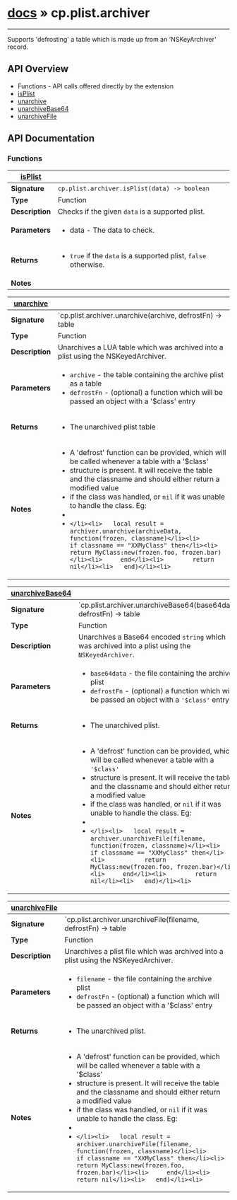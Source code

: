 # [docs](index.md) » cp.plist.archiver
---

Supports 'defrosting' a table which is made up from an 'NSKeyArchiver' record.

## API Overview
* Functions - API calls offered directly by the extension
 * [isPlist](#isPlist)
 * [unarchive](#unarchive)
 * [unarchiveBase64](#unarchiveBase64)
 * [unarchiveFile](#unarchiveFile)

## API Documentation

### Functions

| [isPlist](#isPlist)         |                                                                                     |
| --------------------------------------------|-------------------------------------------------------------------------------------|
| **Signature**                               | `cp.plist.archiver.isPlist(data) -> boolean`                                                                    |
| **Type**                                    | Function                                                                     |
| **Description**                             | Checks if the given `data` is a supported plist.                                                                     |
| **Parameters**                              | <ul><li>data - The data to check.</li></ul> |
| **Returns**                                 | <ul><li>`true` if the `data` is a supported plist, `false` otherwise.</li></ul>          |
| **Notes**                                   | <ul></ul>                |

| [unarchive](#unarchive)         |                                                                                     |
| --------------------------------------------|-------------------------------------------------------------------------------------|
| **Signature**                               | `cp.plist.archiver.unarchive(archive, defrostFn) -> table | nil, string`                                                                    |
| **Type**                                    | Function                                                                     |
| **Description**                             | Unarchives a LUA table which was archived into a plist using the NSKeyedArchiver.                                                                     |
| **Parameters**                              | <ul><li>`archive`		- the table containing the archive plist as a table</li><li>`defrostFn`	- (optional) a function which will be passed an object with a '$class' entry</li></ul> |
| **Returns**                                 | <ul><li>The unarchived plist table</li></ul>          |
| **Notes**                                   | <ul><li>A 'defrost' function can be provided, which will be called whenever a table with a '$class'</li><li>   structure is present. It will receive the table and the classname and should either return a modified value</li><li>   if the class was handled, or `nil` if it was unable to handle the class. Eg:</li><li></li><li>   ```</li><li>   local result = archiver.unarchive(archiveData, function(frozen, classname)</li><li>	   if classname == "XXMyClass" then</li><li>		   return MyClass:new(frozen.foo, frozen.bar)</li><li>	   end</li><li>		   return nil</li><li>   end)</li><li>   ```</li></ul>                |

| [unarchiveBase64](#unarchiveBase64)         |                                                                                     |
| --------------------------------------------|-------------------------------------------------------------------------------------|
| **Signature**                               | `cp.plist.archiver.unarchiveBase64(base64data, defrostFn) -> table | nil, string`                                                                    |
| **Type**                                    | Function                                                                     |
| **Description**                             | Unarchives a Base64 encoded `string` which was archived into a plist using the `NSKeyedArchiver`.                                                                     |
| **Parameters**                              | <ul><li>`base64data`	- the file containing the archive plist</li><li>`defrostFn`	- (optional) a function which will be passed an object with a `'$class'` entry</li></ul> |
| **Returns**                                 | <ul><li>The unarchived plist.</li></ul>          |
| **Notes**                                   | <ul><li>A 'defrost' function can be provided, which will be called whenever a table with a `'$class'`</li><li>   structure is present. It will receive the table and the classname and should either return a modified value</li><li>   if the class was handled, or `nil` if it was unable to handle the class. Eg:</li><li></li><li>   ```</li><li>   local result = archiver.unarchiveFile(filename, function(frozen, classname)</li><li>	   if classname == "XXMyClass" then</li><li>		   return MyClass:new(frozen.foo, frozen.bar)</li><li>	   end</li><li>		   return nil</li><li>   end)</li><li>   ```</li></ul>                |

| [unarchiveFile](#unarchiveFile)         |                                                                                     |
| --------------------------------------------|-------------------------------------------------------------------------------------|
| **Signature**                               | `cp.plist.archiver.unarchiveFile(filename, defrostFn) -> table | nil, string`                                                                    |
| **Type**                                    | Function                                                                     |
| **Description**                             | Unarchives a plist file which was archived into a plist using the NSKeyedArchiver.                                                                     |
| **Parameters**                              | <ul><li>`filename`	- the file containing the archive plist</li><li>`defrostFn`	- (optional) a function which will be passed an object with a '$class' entry</li></ul> |
| **Returns**                                 | <ul><li>The unarchived plist.</li></ul>          |
| **Notes**                                   | <ul><li>A 'defrost' function can be provided, which will be called whenever a table with a '$class'</li><li>   structure is present. It will receive the table and the classname and should either return a modified value</li><li>   if the class was handled, or `nil` if it was unable to handle the class. Eg:</li><li></li><li>   ```</li><li>   local result = archiver.unarchiveFile(filename, function(frozen, classname)</li><li>	   if classname == "XXMyClass" then</li><li>		   return MyClass:new(frozen.foo, frozen.bar)</li><li>	   end</li><li>		   return nil</li><li>   end)</li><li>   ```</li></ul>                |

